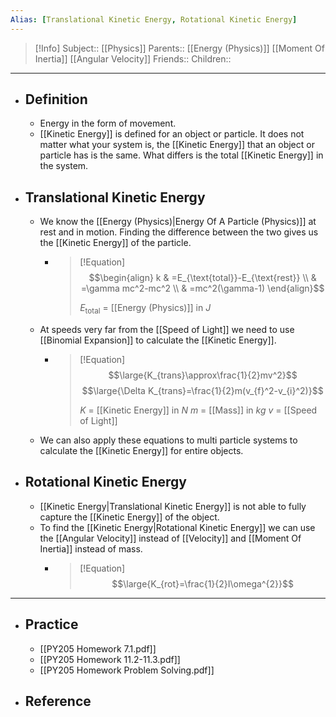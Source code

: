 ```yaml
---
Alias: [Translational Kinetic Energy, Rotational Kinetic Energy]
---
```

> [!Info]
> Subject:: [[Physics]]
> Parents:: [[Energy (Physics)]] [[Moment Of Inertia]] [[Angular Velocity]]
> Friends:: 
> Children:: 
---
- ## Definition
	- Energy in the form of movement.
	- [[Kinetic Energy]] is defined for an object or particle. It does not matter what your system is, the [[Kinetic Energy]] that an object or particle has is the same. What differs is the total [[Kinetic Energy]] in the system.
- ## Translational Kinetic Energy
	- We know the [[Energy (Physics)|Energy Of A Particle (Physics)]] at rest and in motion. Finding the difference between the two gives us the [[Kinetic Energy]] of the particle.
		- > [!Equation]
		  > $$\begin{align}
	 k & =E_{\text{total}}-E_{\text{rest}} \\
	 & =\gamma mc^2-mc^2 \\
	 & =mc^2(\gamma-1)
    \end{align}$$
		  > 
		  > $E_{\text{total}}$ = [[Energy (Physics)]] in $J$
	- At speeds very far from the [[Speed of Light]] we need to use [[Binomial Expansion]] to calculate the [[Kinetic Energy]].
		- > [!Equation]
		  > $$\large{K_{trans}\approx\frac{1}{2}mv^2}$$
		  > $$\large{\Delta K_{trans}=\frac{1}{2}m(v_{f}^2-v_{i}^2)}$$
		  > 
		  > $K$ = [[Kinetic Energy]] in $N$
		  > $m$ = [[Mass]] in $kg$
		  > $v$ = [[Speed of Light]]
	- We can also apply these equations to multi particle systems to calculate the [[Kinetic Energy]] for entire objects.
- ## Rotational Kinetic Energy
	- [[Kinetic Energy|Translational Kinetic Energy]] is not able to fully capture the [[Kinetic Energy]] of the object.
	- To find the [[Kinetic Energy|Rotational Kinetic Energy]] we can use the [[Angular Velocity]] instead of [[Velocity]] and [[Moment Of Inertia]] instead of mass.
		- > [!Equation]
		  > $$\large{K_{rot}=\frac{1}{2}I\omega^{2}}$$
---
- ## Practice
	- [[PY205 Homework 7.1.pdf]]
	- [[PY205 Homework 11.2-11.3.pdf]]
	- [[PY205 Homework Problem Solving.pdf]]
- ## Reference